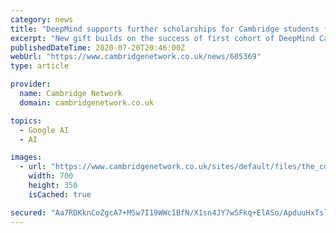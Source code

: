 ```yaml
---
category: news
title: "DeepMind supports further scholarships for Cambridge students from backgrounds under-represented in Computer Science"
excerpt: "New gift builds on the success of first cohort of DeepMind Cambridge scholars. The gift from DeepMind will fund up to three one-year Master’s courses and two three-year PhD scholarships in the fields of Computer Science and Machine Learning,"
publishedDateTime: 2020-07-20T20:46:00Z
webUrl: "https://www.cambridgenetwork.co.uk/news/605369"
type: article

provider:
  name: Cambridge Network
  domain: cambridgenetwork.co.uk

topics:
  - Google AI
  - AI

images:
  - url: "https://www.cambridgenetwork.co.uk/sites/default/files/the_computer_laboratory.jpg"
    width: 700
    height: 350
    isCached: true

secured: "Aa7RDKknCoZgcA7+M5w7I19WWc1BfN/X1sn4JY7w5Fkq+ElASo/ApduuHxTslELJKhE1QuZa5J/MGH7nl2VZFt/8eRMz/uYrnuyNpA50lD5wjF5r0+HUAYZLB6EP0mTK0qKKlD9SbZMRlsPgp9635fpORoZRLbmEtQAYlPP1RaMohqMGWl9srgld/zlTw5oNa9D1IvXRWQ71z/5x2qkxiW1fB5mqKKOXqPXXK/+X3EH4+sxt72kZPkEr5qv/yHhqpPmhsxTNtwwZ+y0n2qS7iOdnIuYmDz5ifVXhe5L3Bk3v7PpHXmcv+GjIMwHxS2a+1zHF8u8JmB/DtPCkDt8KnA==;qi8eSt0pV0dzfke+IRW3jQ=="
---
```


